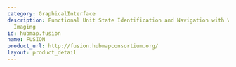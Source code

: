 ```yaml
---
category: GraphicalInterface
description: Functional Unit State Identification and Navigation with Whole Slide
  Imaging
id: hubmap.fusion
name: FUSION
product_url: http://fusion.hubmapconsortium.org/
layout: product_detail
---
```


